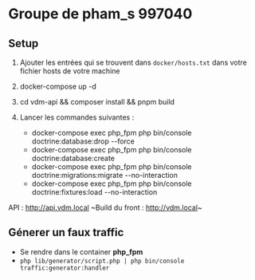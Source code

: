 # Groupe de pham_s 997040

## Setup

1. Ajouter les entrées qui se trouvent dans `docker/hosts.txt` dans votre fichier hosts de votre machine
2. docker-compose up -d
3. cd vdm-api && composer install && pnpm build
4. Lancer les commandes suivantes :

   - docker-compose exec php_fpm php bin/console doctrine:database:drop --force
   - docker-compose exec php_fpm php bin/console doctrine:database:create
   - docker-compose exec php_fpm php bin/console doctrine:migrations:migrate --no-interaction
   - docker-compose exec php_fpm php bin/console doctrine:fixtures:load --no-interaction

API : http://api.vdm.local
~Build du front : http://vdm.local~

## Génerer un faux traffic

- Se rendre dans le container **php_fpm**
- `php lib/generator/script.php | php bin/console traffic:generator:handler`
